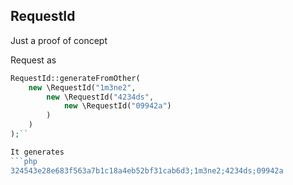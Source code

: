 RequestId
---------
Just a proof of concept

Request as
```php
RequestId::generateFromOther(
    new \RequestId("1m3ne2",
        new \RequestId("4234ds",
            new \RequestId("09942a")
        )
    )
);``

It generates
```php
324543e28e683f563a7b1c18a4eb52bf31cab6d3;1m3ne2;4234ds;09942a
```
